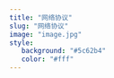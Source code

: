 ```yaml
---
title: "网络协议"
slug: "网络协议"
image: "image.jpg"
style:
   background: "#5c62b4"
   color: "#fff"
---
```



